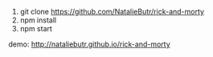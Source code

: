 1. git clone https://github.com/NatalieButr/rick-and-morty
2. npm install
3. npm start



demo: http://nataliebutr.github.io/rick-and-morty
